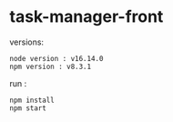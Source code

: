 # task-manager-front

versions:

    node version : v16.14.0
    npm version : v8.3.1

run :
    
    npm install
    npm start

